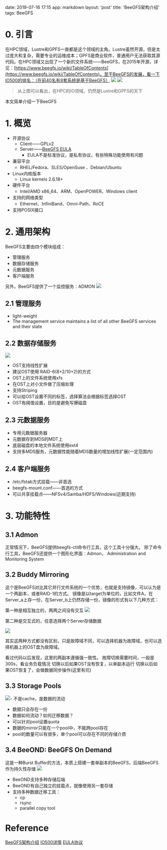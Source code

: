 date: 2019-07-16 17:15
app: markdown
layout: 'post'
title: 'BeeGFS架构介绍'
tags: BeeGFS

# 0. 引言
在HPC领域，Lustre和GPFS一直都是这个领域的主角。Lustre虽然开源，但是太过庞大和复杂，需要专业的运维成本；GPFS是商业软件，普通用户无法获取其源代码。在HPC领域又出现了一个新的文件系统——BeeGFS，在2015年开源，详见：[https://www.beegfs.io/wiki/TableOfContents](https://www.beegfs.io/wiki/TableOfContents)。至于BeeGFS的发展，看一下IO500的排名：（在前40名有8套系统是基于BeeGFS）
![](./_image/2019-07-16/2019-07-16-19-20-48.png)
![](./_image/2019-07-16/2019-07-16-19-23-15.png)

>  从上图可以看出，在HPC的IO领域，仍然是Lustre和GPFS的天下

本文简单介绍一下BeeGFS

# 1. 概览
- 开源协议
    - Client——GPLv2
    - Server——[BeeGFS EULA](https://www.beegfs.io/docs/BeeGFS_EULA.txt)
        - EULA不是标准协议，是私有协议，有些特殊功能使用有问题
- 兼容平台
    - RHEL/Fedora、SLES/OpenSuse 、Debian/Ubuntu
- Linux内核版本
    - Linux kernels 2.6.18+
- 硬件平台
    - Intel/AMD x86_64、ARM、OpenPOWER、Windows client
- 支持的网络类型
    - Ethernet、InfiniBand、Omni-Path、RoCE
- 支持POSIX接口

# 2. 通用架构
BeeGFS主要由四个模块组成：
- 管理服务
- 数据存储服务
- 元数据服务
- 客户端服务

另外，BeeGFS提供了一个监控服务：ADMON
![](./_image/2019-07-16/2019-07-16-20-16-20.png)

## 2.1 管理服务
- light-weight
- The management service maintains a list of all other BeeGFS services and their state
## 2.2 数据存储服务
![](./_image/2019-07-16/2019-07-24-17-06-53.png)

- OST支持线性扩展
- 建议OST使用 RAID-6(8+2/10+2)的方式
- OST上的文件系统使用xfs
- 在OST上对小文件做了压缩处理
- 支持Striping
- 可以给OST设置不同的标签，选择算法会根据标签选择OST
- OST有阈值设置，目的是避免写爆磁盘

## 2.3 元数据服务
- 专用元数据服务器
- 元数据存到MDS的MDT上
- 底层磁盘的本地文件系统使用ext4
- 支持多MDS服务，元数据性能随着MDS数量的增加线性扩展(一定范围内)
## 2.4 客户端服务
- /etc/fstab方式挂载——非首选
- beegfs-mount.conf——首选的方式
- 可以共享挂载点——NFSv4/Samba/HDFS/Windows(近期支持)

# 3. 功能特性
## 3.1 Admon
正常情况下，BeeGFS提供beegfs-ctl命令行工具，这个工具十分强大。
除了命令行工具，BeeGFS还提供一个图形化界面：Admon， Administration and Monitoring System

## 3.2 Buddy Mirroring
这个是BeeGFS对比其它并行文件系统的一个优势，也就是支持镜像，可以认为是一个两副本，或者RAID-1的方式。
镜像是以target为单位的，比如文件A，在Server_a上存一份，在Server_b上仍然存储一份，镜像的形式有以下几种方式：

第一种是相互独立的，两两之间没有交互
![](./_image/2019-07-16/2019-07-24-17-24-50.png)



第二种是交互式的，任意选择两个Server存储数据

![](./_image/2019-07-16/2019-07-24-17-25-19.png)

其实这两种方式都没有区别，只是故障域不同，可以选择机器为故障域，也可以选择机器上的OST盘为故障域。

看过代码以后发现，这里的两副本遵循强一致性。
故障切换需要时间，一般是300s，看业务负载情况
切换以后如果OST没有恢复，以单副本运行
切换以后如果OST恢复了，会做数据同步操作(这里有坑)

## 3.3 Storage Pools
![](./_image/2019-07-16/2019-07-24-17-37-45.png)- 不是cache，是数据的流动
- 数据只会存在一份
- 数据如何流动？如何迁移数据？
- 可以针对pool设置quota
- 数据的mirror只能在一个pool中，不能跨pool存在
- pool的数量可以有很多，单个pool可以存在不同的存储介质

## 3.4 BeeOND: BeeGFS On Demand
这是一种Burst Buffer的方法，本质上搭建一套单副本的BeeGFS，后端BeeGFS作为持久性存储
![](./_image/2019-07-16/2019-07-24-17-39-08.png)

- BeeOND支持多种存储后端
- BeeOND有自己独立的挂载点，就像使用另一套存储
- 支持多种数据迁移工具：
    - cp
    - rsync
    - parallel copy tool

# Reference
[BeeGFS架构介绍](https://www.beegfs.io/docs/whitepapers/Introduction_to_BeeGFS_by_ThinkParQ.pdf)
[IO500详情](https://www.vi4io.org/std/io500/start)
[EULA协议](https://www.beegfs.io/docs/BeeGFS_EULA.txt)